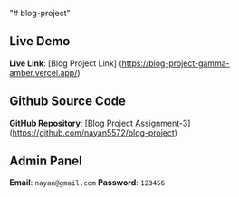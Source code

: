 "# blog-project"

## Live Demo

**Live Link**: [Blog Project Link] (https://blog-project-gamma-amber.vercel.app/)

## Github Source Code

**GitHub Repository**: [Blog Project Assignment-3] (https://github.com/nayan5572/blog-project)

## Admin Panel

**Email**: `nayan@gmail.com`
**Password**: `123456`
